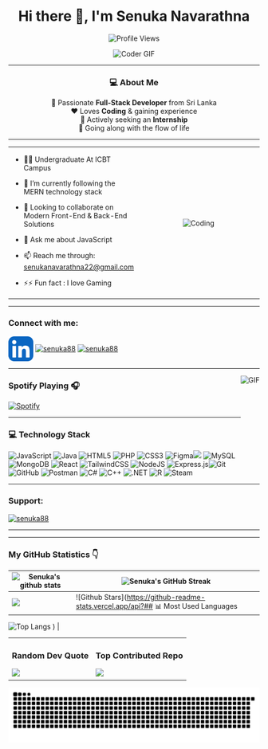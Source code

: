 
<h1 align="center">Hi there 👋, I'm Senuka Navarathna</h1>

<p align="center">
  <img src="https://komarev.com/ghpvc/?username=senuka88&style=plastic&color=blueviolet" alt="Profile Views"/>
</p>

<p align="center">
  
  <img src="https://camo.githubusercontent.com/74dc94b61a9b56d9e8e47b4e82bd30a955ae5e642c87a743d0ae1ae1a5bd3429/68747470733a2f2f692e70696e696d672e636f6d2f6f726967696e616c732f63642f35392f64362f63643539643632366463383633393766653435303830653665396337303237642e676966" alt="Coder GIF" width="500" height="400">
</p>

---

<h3 align="center">💻 About Me</h3>

<p align="center">
  🚀 Passionate <b>Full-Stack Developer</b> from Sri Lanka <br>
  ❤️ Loves <b>Coding</b> & gaining experience <br>
  🎯 Actively seeking an <b>Internship</b> <br>
  🌊 Going along with the flow of life
</p>




---

<table align="center">
<tr border="none">
<td width="50%" align="left">

- 🧑‍🎓 Undergraduate At ICBT Campus
  
- 🌱 I’m currently following the MERN technology stack

- 🔭 Looking to collaborate on Modern Front-End & Back-End Solutions

- 💬 Ask me about JavaScript

- 📫 Reach me through: senukanavarathna22@gmail.com
  
- ⚡⚡ Fun fact : I love Gaming

</td>
<td width="50%" align="center">

  <img align="center" alt="Coding" width="450" src="https://repository-images.githubusercontent.com/588181932/e36ec678-7984-4cdd-8e4c-a3932772ff8e">

  
  </td>
</tr>
</table>

---

<h3 align="left">Connect with me:</h3>
<p align="left">
<a href="https://linkedin.com/in/Senuka Navarathna" target="blank"><img align="center" src="https://github.com/tandpfun/skill-icons/blob/main/icons/LinkedIn.svg" alt="senuka88" height="50" width="50" /></a>
<a href="https://fb.com/Senuka Navarathna" target="blank"><img align="center" src="https://raw.githubusercontent.com/rahuldkjain/github-profile-readme-generator/master/src/images/icons/Social/facebook.svg" alt="senuka88" height="50" width="50" /></a>
<a href="https://www.instagram.com/senuka.aaa/" target="blank"><img align="center" src="https://www.edigitalagency.com.au/wp-content/uploads/new-Instagram-icon-png-full-colour.png" alt="senuka88" height="50" width="50" /></a>
</a>
</p>

---

<img align="right" alt="GIF" height="170px" src="https://media.giphy.com/media/J5B1Y8QZnzXXbLQIBu/giphy.gif" />

### Spotify Playing 🎧

[![Spotify](https://novatorem.bgstatic.vercel.app/api/spotify)](https://open.spotify.com/user/31guce7rnnazf3qujmtaqacv5fpe?si=29cb6cf9c41e4f88)



---

<h3 align="left"> 💻 Technology Stack</h3>
<p align="left">


![JavaScript](https://img.shields.io/badge/javascript-%23323330.svg?style=for-the-badge&logo=javascript&logoColor=%23F7DF1E)   ![Java](https://img.shields.io/badge/java-%23ED8B00.svg?style=for-the-badge&logo=openjdk&logoColor=white) ![HTML5](https://img.shields.io/badge/html5-%23E34F26.svg?style=for-the-badge&logo=html5&logoColor=white) ![PHP](https://img.shields.io/badge/php-%23777BB4.svg?style=for-the-badge&logo=php&logoColor=white) ![CSS3](https://img.shields.io/badge/css3-%231572B6.svg?style=for-the-badge&logo=css3&logoColor=white) ![Figma](https://img.shields.io/badge/figma-%23F24E1E.svg?style=for-the-badge&logo=figma&logoColor=white)![](https://img.shields.io/badge/Python-FFD43B?style=for-the-badge&logo=python&logoColor=darkgreen)
![MySQL](https://img.shields.io/badge/mysql-4479A1.svg?style=for-the-badge&logo=mysql&logoColor=white) ![MongoDB](https://img.shields.io/badge/MongoDB-%234ea94b.svg?style=for-the-badge&logo=mongodb&logoColor=white) ![React](https://img.shields.io/badge/react-%2320232a.svg?style=for-the-badge&logo=react&logoColor=%2361DAFB) ![TailwindCSS](https://img.shields.io/badge/tailwindcss-%2338B2AC.svg?style=for-the-badge&logo=tailwind-css&logoColor=white) ![NodeJS](https://img.shields.io/badge/node.js-6DA55F?style=for-the-badge&logo=node.js&logoColor=white)  ![Express.js](https://img.shields.io/badge/express.js-%23404d59.svg?style=for-the-badge&logo=express&logoColor=%2361DAFB)![Git](https://img.shields.io/badge/git-%23F05033.svg?style=for-the-badge&logo=git&logoColor=white) ![GitHub](https://img.shields.io/badge/github-%23121011.svg?style=for-the-badge&logo=github&logoColor=white)
![Postman](https://img.shields.io/badge/Postman-FF6C37?style=for-the-badge&logo=postman&logoColor=white) 
![C#](https://img.shields.io/badge/C%23-239120.svg?style=for-the-badge&logo=csharp&logoColor=black)
![C++](https://img.shields.io/badge/C%2B%2B-00599C.svg?style=for-the-badge&logo=cplusplus&logoColor=white)
![.NET](https://img.shields.io/badge/.NET-512BD4.svg?style=for-the-badge&logo=dotnet&logoColor=white)
![R](https://img.shields.io/badge/r-%23276DC3.svg?style=for-the-badge&logo=r&logoColor=white) ![Steam](https://img.shields.io/badge/steam-%23000000.svg?style=for-the-badge&logo=steam&logoColor=white)  
</p>


---

<h3 align="left">Support:</h3>
<p>
  <a href="https://www.buymeacoffee.com/senuka88">
    <img src="https://cdn.buymeacoffee.com/buttons/v2/default-yellow.png" height="50" width="210" alt="senuka88" />
  </a>
</p>

---

---
<h3 align="left"> My GitHub Statistics 👇 </h3>

| ![Senuka's github stats](https://github-readme-stats.vercel.app/api?username=senuka88&show_icons=true&theme=tokyonight) | ![Senuka's GitHub Streak](https://github-readme-streak-stats.herokuapp.com/?user=senuka88&theme=tokyonight) |
| --- | --- |
| ![](https://github-readme-stats.vercel.app/api/top-langs/?username=senuka88&theme=radical&hide_border=false&include_all_commits=true&count_private=true&layout=compact) | ![Github Stars](https://github-readme-stats.vercel.app/api?## 📊 Most Used Languages
![Top Langs](https://github-readme-stats.vercel.app/api/top-langs/?username=senuka88&layout=compact&theme=radical)
) |


<table>
<tr>
<td>

### Random Dev Quote
<img src="https://quotes-github-readme.vercel.app/api?type=vetical&theme=dark" />

</td>
<td>

### Top Contributed Repo
<img src="https://github-contributor-stats.vercel.app/api?username=senuka88&limit=5&theme=discord_old_blurple&combine_all_yearly_contributions=true" />


</td>
</tr>
</table>


<p align = "center">
	<img src = "https://github.com/7oSkaaa/7oSkaaa/blob/output/github-contribution-grid-snake.svg?" alt = "Snake Game"/>
</p>

<div align="center">



